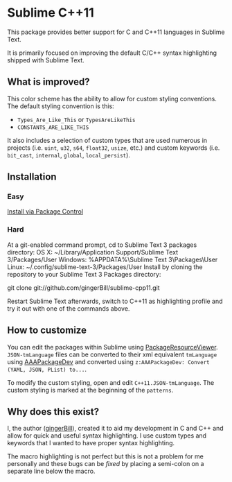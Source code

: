 # Sublime C++11

This package provides better support for C and C++11 languages in Sublime Text.

It is primarily focused on improving the default C/C++ syntax highlighting shipped with Sublime Text.

## What is improved?

This color scheme has the ability to allow for custom styling conventions. The default styling convention is this:

* `Types_Are_Like_This` or `TypesAreLikeThis`
* `CONSTANTS_ARE_LIKE_THIS`

It also includes a selection of custom types that are used numerous in projects (i.e. `uint`, `u32`, `s64`, `float32`, `usize`, etc.) and custom keywords (i.e. `bit_cast`, `internal`, `global`, `local_persist`).

## Installation

### Easy

[Install via Package Control](https://packagecontrol.io/)

### Hard

At a git-enabled command prompt, cd to Sublime Text 3 packages directory:
OS X: ~/Library/Application Support/Sublime Text 3/Packages/User
Windows: %APPDATA%\Sublime Text 3\Packages\User
Linux: ~/.config/sublime-text-3/Packages/User
Install by cloning the repository to your Sublime Text 3 Packages directory:

git clone git://github.com/gingerBill/sublime-cpp11.git

Restart Sublime Text afterwards, switch to C++11 as highlighting profile and try it out with one of the commands above.

## How to customize

You can edit the packages within Sublime using [PackageResourceViewer](https://packagecontrol.io/packages/PackageResourceViewer). `JSON-tmLanguage` files can be converted to their xml equivalent `tmLanguage` using [AAAPackageDev](https://packagecontrol.io/packages/AAAPackageDev) and converted using `z:AAAPackageDev: Convert (YAML, JSON, PList) to...`.

To modify the custom styling, open and edit `C++11.JSON-tmLanguage`. The custom styling is marked at the beginning of the `patterns`.

## Why does this exist?

I, the author ([gingerBill](https://github.com/gingerbill)), created it to aid my development in C and C++ and allow for quick and useful syntax highlighting. I use custom types and keywords that I wanted to have proper syntax highlighting.

The macro highlighting is not perfect but this is not a problem for me personally and these bugs can be _fixed_ by placing a semi-colon on a separate line below the macro.
